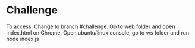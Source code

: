 # Challenge

To access:
Change to branch #challenge.
Go to web folder and open index.html on Chrome.
Open ubuntu/linux console, go to ws folder and run node index.js
